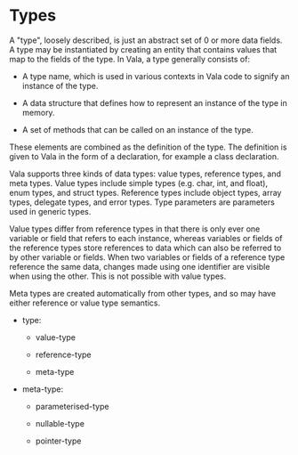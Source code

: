 # Types

A "type", loosely described, is just an abstract set of 0 or more data fields. A type may be instantiated by creating an entity that contains values that map to the fields of the type. In Vala, a type generally consists of:

-   A type name, which is used in various contexts in Vala code to signify an instance of the type.

-   A data structure that defines how to represent an instance of the type in memory.

-   A set of methods that can be called on an instance of the type.

These elements are combined as the definition of the type. The definition is given to Vala in the form of a declaration, for example a class declaration.

Vala supports three kinds of data types: value types, reference types,
and meta types. Value types include simple types (e.g. char, int, and float), enum types, and struct types. Reference types include object types, array types, delegate types, and error types. Type parameters are parameters used in generic types.

Value types differ from reference types in that there is only ever one variable or field that refers to each instance, whereas variables or fields of the reference types store references to data which can also be referred to by other variable or fields. When two variables or fields of a reference type reference the same data, changes made using one identifier are visible when using the other. This is not possible with value types.

Meta types are created automatically from other types, and so may have either reference or value type semantics.

-   type:

    -   value-type

    -   reference-type

    -   meta-type

-   meta-type:

    -   parameterised-type

    -   nullable-type

    -   pointer-type
